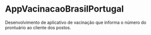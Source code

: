 # AppVacinacaoBrasilPortugal
Desenvolvimento de aplicativo de vacinação que informa o número do prontuário ao cliente dos postos.
